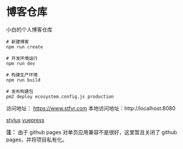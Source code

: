 # 博客仓库

小白的个人博客仓库

```base
# 新建博客
npm run create

# 开发环境运行
npm run dev

# 构建生产环境
npm run build

# 发布构建包
pm2 deploy ecosystem.config.js production
```

访问地址： https://www.stfvr.com
本地访问地址：http://localhost:8080

[stylus](http://stylus-lang.com/)
[vuepress](https://v1.vuepress.vuejs.org/zh/)

**注：** 由于 github pages 对单页应用兼容不是很好，这里暂且关闭了 github pages，并将项目私有化。
